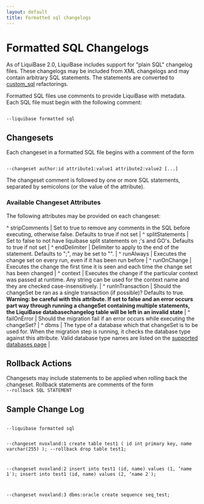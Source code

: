 ```yaml
---
layout: default
title: Formatted sql changelogs
---
```


# Formatted SQL Changelogs #

As of LiquiBase 2.0, LiquiBase includes support for "plain SQL" changelog files. These changelogs may be included from XML changelogs and may contain arbitrary SQL statements. The statements are converted to [custom_sql](custom_sql.html) refactorings.

Formatted SQL files use comments to provide LiquiBase with metadata. Each SQL file must begin with the following comment:

<code sql>
--liquibase formatted sql
</code>

## Changesets ##

Each changeset in a formatted SQL file begins with a comment of the form

<code sql>
--changeset author:id attribute1:value1 attribute2:value2 [...]
</code>

The changeset comment is followed by one or more SQL statements, separated by
semicolons (or the value of the <endDelimiter> attribute).

### Available Changeset Attributes ##

The following attributes may be provided on each changeset:

^ stripComments  | Set to true to remove any comments in the SQL before executing, otherwise false. Defaults to true if not set  | 
^ splitStatements  | Set to false to not have liquibase split statements on ;'s and GO's. Defaults to true if not set  | 
^ endDelimiter  | Delimiter to apply to the end of the statement.  Defaults to ";", may be set to "".  | 
^ runAlways  | Executes the change set on every run, even if it has been run before |
^ runOnChange  | Executes the change the first time it is seen and each time the change set has been changed |
^ context  | Executes the change if the particular context was passed at runtime. Any string can be used for the context name and they are checked case-insensitively. |
^ runInTransaction  | Should the changeSet be ran as a single transaction (if possible)?  Defaults to true.  **Warning: be careful with this attribute.  If set to false and an error occurs part way through running a changeSet containing multiple statements, the LiquiBase databasechangelog table will be left in an invalid state** |
^ failOnError | Should the migration fail if an error occurs while executing the changeSet? |
^ dbms  | The type of a database which that changeSet is to be used for. When the migration step is running, it checks the database type against this attribute. Valid database type names are listed on the [supported databases page](../databases) |

## Rollback Actions ##

Changesets may include statements to be applied when rolling back the changeset. Rollback statements are comments of the form
<code sql>
--rollback SQL STATEMENT
</code>

## Sample Change Log ##

<code sql>
--liquibase formatted sql

--changeset nvoxland:1
create table test1 (
    id int primary key,
    name varchar(255)
);
--rollback drop table test1;

--changeset nvoxland:2
insert into test1 (id, name) values (1, ‘name 1′);
insert into test1 (id, name) values (2, ‘name 2′);

--changeset nvoxland:3 dbms:oracle
create sequence seq_test;
</code>
